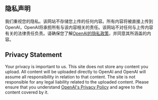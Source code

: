 ## 隐私声明
我们重视您的隐私。该网站不存储您上传的任何内容。所有内容将被直接上传到OpenAI，OpenAI将承担所有与该内容相关的责任。该网站不对任何与上传内容有关的法律责任负责。请确保您了解[OpenAI的隐私政策](https://openai.com/privacy/)，并同意其所涵盖的内容。

## Privacy Statement
Your privacy is important to us. This site does not store any content you upload. All content will be uploaded directly to OpenAI and OpenAI will assume all responsibility in relation to that content. The site is not responsible for any legal liability related to the uploaded content. Please ensure that you understand [OpenAI's Privacy Policy](https://openai.com/privacy/) and agree to the content covered by it.
